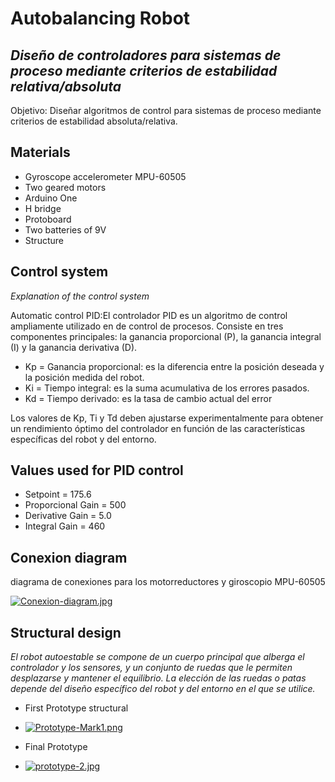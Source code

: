 # Autobalancing Robot 
## _Diseño de controladores para sistemas de proceso mediante criterios de estabilidad relativa/absoluta_

Objetivo: Diseñar algoritmos de control para sistemas de proceso mediante criterios de estabilidad absoluta/relativa.

## Materials
- Gyroscope accelerometer MPU-60505
- Two geared motors
- Arduino One
- H bridge
- Protoboard
- Two batteries of 9V
- Structure

## Control system
_Explanation of the control system_

Automatic control PID:El controlador PID es un algoritmo de control ampliamente utilizado en de control de procesos. 
Consiste en tres componentes principales: la ganancia proporcional (P), la ganancia integral (I) y la ganancia derivativa (D). 

- Kp = Ganancia proporcional: es la diferencia entre la posición deseada y la posición medida del robot.
- Ki = Tiempo integral: es la suma acumulativa de los errores pasados.
- Kd = Tiempo derivado: es la tasa de cambio actual del error
  
Los valores de Kp, Ti y Td deben ajustarse experimentalmente para obtener un rendimiento
óptimo del controlador en función de las características específicas del robot y del entorno.


## Values ​​used for PID control

- Setpoint = 175.6
- Proporcional Gain = 500
- Derivative Gain = 5.0
- Integral Gain = 460

## Conexion diagram
diagrama de conexiones para los motorreductores y giroscopio MPU-60505

[![Conexion-diagram.jpg](https://i.postimg.cc/3Rc2r6gP/Conexion-diagram.jpg)](https://postimg.cc/47pYBW25)

## Structural design

_El robot autoestable se compone de un cuerpo principal que alberga el controlador y los
sensores, y un conjunto de ruedas que le permiten desplazarse y mantener el equilibrio. La
elección de las ruedas o patas depende del diseño específico del robot y del entorno en el
que se utilice._

- First Prototype structural
- [![Prototype-Mark1.png](https://i.postimg.cc/d1TKpc33/Prototype-Mark1.png)](https://postimg.cc/r0cbRbS2)

- Final Prototype
- [![prototype-2.jpg](https://i.postimg.cc/2ScMYj1G/prototype-2.jpg)](https://postimg.cc/VJtDB8B0)

